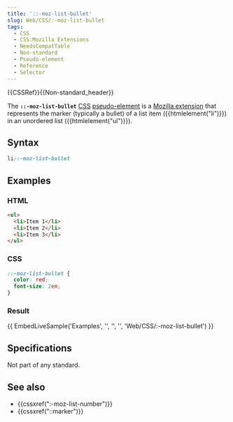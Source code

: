 ```yaml
---
title: '::-moz-list-bullet'
slug: Web/CSS/:-moz-list-bullet
tags:
  - CSS
  - CSS:Mozilla Extensions
  - NeedsCompatTable
  - Non-standard
  - Pseudo-element
  - Reference
  - Selector
---
```

{{CSSRef}}{{Non-standard_header}}

The **`::-moz-list-bullet`** [CSS](/en-US/docs/Web/CSS) [pseudo-element](/en-US/docs/Web/CSS/Pseudo-elements) is a [Mozilla extension](/en-US/docs/Web/CSS/Mozilla_Extensions) that represents the marker (typically a bullet) of a list item ({{htmlelement("li")}}) in an unordered list ({{htmlelement("ul")}}).

## Syntax

```css
li::-moz-list-bullet
```

## Examples

### HTML

```html
<ul>
  <li>Item 1</li>
  <li>Item 2</li>
  <li>Item 3</li>
</ul>
```

### CSS

```css
::-moz-list-bullet {
  color: red;
  font-size: 2em;
}
```

### Result

{{ EmbedLiveSample('Examples', '', '', '', 'Web/CSS/:-moz-list-bullet') }}

## Specifications

Not part of any standard.

## See also

- {{cssxref(":-moz-list-number")}}
- {{cssxref("::marker")}}
